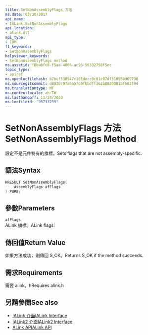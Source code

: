 ```yaml
---
title: SetNonAssemblyFlags 方法
ms.date: 03/30/2017
api_name:
- IALink.SetNonAssemblyFlags
api_location:
- alink.dll
api_type:
- COM
f1_keywords:
- SetNonAssemblyFlags
helpviewer_keywords:
- SetNonAssemblyFlags method
ms.assetid: f8ba6fc8-f5aa-4066-ac96-56332758f5ec
topic_type:
- apiref
ms.openlocfilehash: b7bcf530947c161decc9c01c07df310550d69738
ms.sourcegitcommit: d8020797a6657d0fbbdff362b80300815f682f94
ms.translationtype: MT
ms.contentlocale: zh-TW
ms.lasthandoff: 11/24/2020
ms.locfileid: "95733759"
---
```

# <a name="setnonassemblyflags-method"></a><span data-ttu-id="524dc-102">SetNonAssemblyFlags 方法</span><span class="sxs-lookup"><span data-stu-id="524dc-102">SetNonAssemblyFlags Method</span></span>

<span data-ttu-id="524dc-103">設定不是元件特有的旗標。</span><span class="sxs-lookup"><span data-stu-id="524dc-103">Sets flags that are not assembly-specific.</span></span>  
  
## <a name="syntax"></a><span data-ttu-id="524dc-104">語法</span><span class="sxs-lookup"><span data-stu-id="524dc-104">Syntax</span></span>  
  
```cpp  
HRESULT SetNonAssemblyFlags(  
    AssemblyFlags afFlags  
) PURE;  
```  
  
## <a name="parameters"></a><span data-ttu-id="524dc-105">參數</span><span class="sxs-lookup"><span data-stu-id="524dc-105">Parameters</span></span>  

 `afFlags`  
 <span data-ttu-id="524dc-106">ALink 旗標。</span><span class="sxs-lookup"><span data-stu-id="524dc-106">ALink flags.</span></span>  
  
## <a name="return-value"></a><span data-ttu-id="524dc-107">傳回值</span><span class="sxs-lookup"><span data-stu-id="524dc-107">Return Value</span></span>  

 <span data-ttu-id="524dc-108">如果方法成功，則傳回 S_OK。</span><span class="sxs-lookup"><span data-stu-id="524dc-108">Returns S_OK if the method succeeds.</span></span>  
  
## <a name="requirements"></a><span data-ttu-id="524dc-109">需求</span><span class="sxs-lookup"><span data-stu-id="524dc-109">Requirements</span></span>  

 <span data-ttu-id="524dc-110">需要 alink。h</span><span class="sxs-lookup"><span data-stu-id="524dc-110">Requires alink.h</span></span>  
  
## <a name="see-also"></a><span data-ttu-id="524dc-111">另請參閱</span><span class="sxs-lookup"><span data-stu-id="524dc-111">See also</span></span>

- [<span data-ttu-id="524dc-112">IALink 介面</span><span class="sxs-lookup"><span data-stu-id="524dc-112">IALink Interface</span></span>](ialink-interface.md)
- [<span data-ttu-id="524dc-113">IALink2 介面</span><span class="sxs-lookup"><span data-stu-id="524dc-113">IALink2 Interface</span></span>](ialink2-interface.md)
- [<span data-ttu-id="524dc-114">ALink API</span><span class="sxs-lookup"><span data-stu-id="524dc-114">ALink API</span></span>](index.md)
